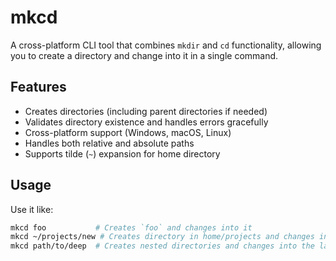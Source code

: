 # mkcd

A cross-platform CLI tool that combines `mkdir` and `cd` functionality, allowing you to create a directory and change into it in a single command.

## Features

- Creates directories (including parent directories if needed)
- Validates directory existence and handles errors gracefully
- Cross-platform support (Windows, macOS, Linux)
- Handles both relative and absolute paths
- Supports tilde (`~`) expansion for home directory

## Usage

Use it like:
```sh
mkcd foo           # Creates `foo` and changes into it
mkcd ~/projects/new # Creates directory in home/projects and changes into it
mkcd path/to/deep  # Creates nested directories and changes into the last one
```
